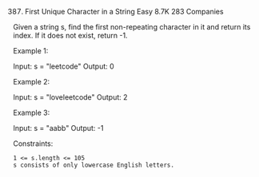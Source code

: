 387. First Unique Character in a String
     Easy
     8.7K
     283
     Companies

Given a string s, find the first non-repeating character in it and return its index. If it does not exist, return -1.

Example 1:

Input: s = "leetcode"
Output: 0

Example 2:

Input: s = "loveleetcode"
Output: 2

Example 3:

Input: s = "aabb"
Output: -1

Constraints:

    1 <= s.length <= 105
    s consists of only lowercase English letters.
